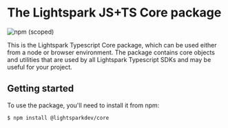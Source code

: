 # The Lightspark JS+TS Core package

![npm (scoped)](https://img.shields.io/npm/v/@lightsparkdev/core)

This is the Lightspark Typescript Core package, which can be used either from a node or browser environment. The package contains core objects and utilities that are used by all Lightspark Typescript SDKs and may be useful for your project.

## Getting started

To use the package, you'll need to install it from npm:

```bash
$ npm install @lightsparkdev/core
```
